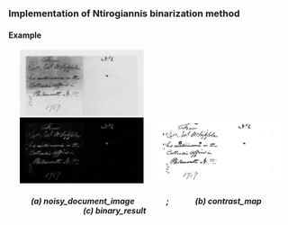 ### Implementation of Ntirogiannis binarization method

#### Example
<p float="left">
<img   src="images/image.jpg"  hspace="20" width="220" >  
<img   src="images/contrast_map.jpg"  hspace="20" width="220">   
<img   src="images/su_binary.jpg" width="220">   
<p/>

##### &nbsp;&nbsp;&nbsp;&nbsp;&nbsp;&nbsp;&nbsp;&nbsp;&nbsp;&nbsp;&nbsp; (a) noisy_document_image &nbsp;&nbsp;&nbsp;&nbsp;&nbsp;&nbsp;&nbsp;&nbsp;&nbsp;&nbsp;&nbsp;&nbsp;&nbsp;&nbsp;&nbsp;&nbsp;;&nbsp;&nbsp;&nbsp;&nbsp;&nbsp;&nbsp;&nbsp;&nbsp;&nbsp;&nbsp;&nbsp;&nbsp;&nbsp; (b) contrast_map &nbsp;&nbsp;&nbsp;&nbsp;&nbsp;&nbsp;&nbsp;&nbsp;&nbsp;&nbsp;&nbsp;&nbsp;&nbsp;&nbsp;&nbsp;&nbsp;&nbsp;&nbsp;&nbsp;&nbsp;&nbsp;&nbsp;&nbsp;&nbsp;&nbsp;&nbsp;&nbsp;&nbsp;&nbsp;&nbsp;&nbsp;&nbsp;&nbsp;&nbsp;&nbsp;&nbsp;&nbsp;&nbsp;&nbsp; (c) binary_result


